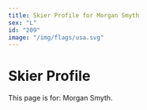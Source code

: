 ```yaml
---
title: Skier Profile for Morgan Smyth
sex: "L"
id: "209"
image: "/img/flags/usa.svg" 
---
```


# Skier Profile

This page is for: Morgan Smyth.
    